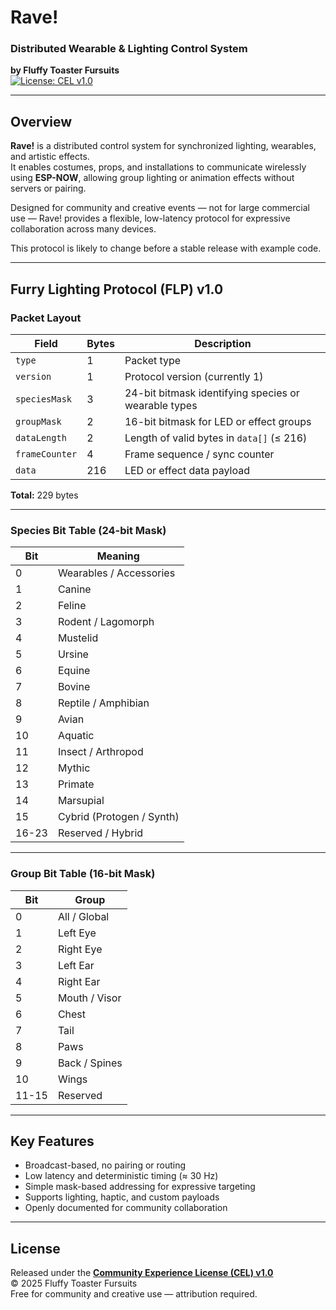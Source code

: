 # Rave!  
### Distributed Wearable & Lighting Control System  
**by Fluffy Toaster Fursuits**  
[![License: CEL v1.0](https://img.shields.io/badge/License-CEL%20v1.0-purple.svg)](./LICENSE.md)

---

## Overview
**Rave!** is a distributed control system for synchronized lighting, wearables, and artistic effects.  
It enables costumes, props, and installations to communicate wirelessly using **ESP-NOW**, allowing group lighting or animation effects without servers or pairing.

Designed for community and creative events — not for large commercial use — Rave! provides a flexible, low-latency protocol for expressive collaboration across many devices.

This protocol is likely to change before a stable release with example code.

---

## Furry Lighting Protocol (FLP) v1.0

### Packet Layout
| Field | Bytes | Description |
|--------|-------|-------------|
| `type` | 1 | Packet type |
| `version` | 1 | Protocol version (currently 1) |
| `speciesMask` | 3 | 24-bit bitmask identifying species or wearable types |
| `groupMask` | 2 | 16-bit bitmask for LED or effect groups |
| `dataLength` | 2 | Length of valid bytes in `data[]` (≤ 216) |
| `frameCounter` | 4 | Frame sequence / sync counter |
| `data` | 216 | LED or effect data payload |

**Total:** 229 bytes  

---

### Species Bit Table (24-bit Mask)
| Bit | Meaning |
|-----|----------|
| 0 | Wearables / Accessories |
| 1 | Canine |
| 2 | Feline |
| 3 | Rodent / Lagomorph |
| 4 | Mustelid |
| 5 | Ursine |
| 6 | Equine |
| 7 | Bovine |
| 8 | Reptile / Amphibian |
| 9 | Avian |
| 10 | Aquatic |
| 11 | Insect / Arthropod |
| 12 | Mythic |
| 13 | Primate |
| 14 | Marsupial |
| 15 | Cybrid (Protogen / Synth) |
| 16-23 | Reserved / Hybrid |

---

### Group Bit Table (16-bit Mask)
| Bit | Group |
|-----|--------|
| 0 | All / Global |
| 1 | Left Eye |
| 2 | Right Eye |
| 3 | Left Ear |
| 4 | Right Ear |
| 5 | Mouth / Visor |
| 6 | Chest |
| 7 | Tail |
| 8 | Paws |
| 9 | Back / Spines |
| 10 | Wings |
| 11-15 | Reserved |

---

## Key Features
- Broadcast-based, no pairing or routing  
- Low latency and deterministic timing (≈ 30 Hz)  
- Simple mask-based addressing for expressive targeting  
- Supports lighting, haptic, and custom payloads  
- Openly documented for community collaboration

---

## License
Released under the **[Community Experience License (CEL) v1.0](./LICENSE.md)**  
© 2025 Fluffy Toaster Fursuits  
Free for community and creative use — attribution required.

